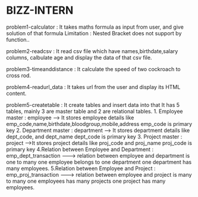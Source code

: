 # BIZZ-INTERN

problem1-calculator : It takes maths formula as input from user, and give solution of that formula
                      Limitation : Nested Bracket does not support by function..
                      
problem2-readcsv : It read csv file which have names,birthdate,salary columns, calbulate age and display the data of that csv file.

problem3-timeanddistance : It calculate the speed of two cockroach to cross rod.

problem4-readurl_data : It takes url from the user and display its HTML content.

problem5-createtable : It create tables and insert data into that
                       It has 5 tables, mainly 3 are master table and 2 are relational tables.
                       1. Employee master : employee --> It stores employee details like emp_code,name,birthdate,bloodgroup,mobile,address
                                                         emp_code is primary key
                       2. Department master : department --> It stores department details like dept_code, and dept_name
                                                             dept_code is primary key
                       3. Project master : project -->It stores project details like proj_code and proj_name
                                                        proj_code is primary key
                       4.Relation between Employee and Department : emp_dept_transaction ---> relation between employee and department is one to many
                                                                                                one employee belongs to one department
                                                                                                one department has many employees.
                      5.Relation between Employee and Project : emp_proj_transaction ---> relation between employee and project is many to many
                                                                                                one employees has many projects
                                                                                                one project has many employees.
                                                                                                

